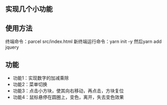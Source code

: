 ## 实现几个小功能
## 使用方法
终端命令：parcel src/index.html
新终端运行命令：yarn init -y  然后yarn add jquery
## 功能
- 功能1：实现数字的加减乘除
- 功能2：菜单切换
- 功能3：点击小方块，使其向右移动，再点击，方块复位
- 功能4：鼠标悬停在圆圈上，变色，离开，失去变色效果
